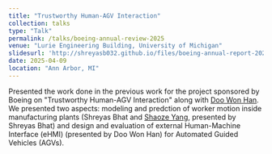 ```yaml
---
title: "Trustworthy Human-AGV Interaction"
collection: talks
type: "Talk"
permalink: /talks/boeing-annual-review-2025
venue: "Lurie Engineering Building, University of Michigan"
slidesurl: 'http://shreyasb032.github.io/files/boeing-annual-report-2025.pdf'
date: 2025-04-09
location: "Ann Arbor, MI"
---
```


Presented the work done in the previous work for the project sponsored by Boeing on "Trustworthy Human-AGV Interaction" along with [Doo Won Han](https://www.linkedin.com/in/doo-won-han-0984a1223/). We presented two aspects: modeling and predction of worker motion inside manufacturing plants (Shreyas Bhat and [Shaoze Yang](https://www.linkedin.com/in/shaoze-yang-626b5a295/), presented by Shreyas Bhat) and design and evaluation of external Human-Machine Interface (eHMI) (presented by Doo Won Han) for Automated Guided Vehicles (AGVs).
